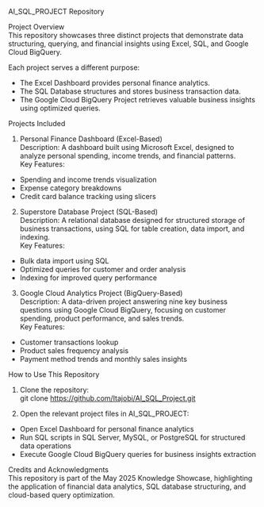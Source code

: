 AI_SQL_PROJECT Repository  

Project Overview  
This repository showcases three distinct projects that demonstrate data structuring, querying, and financial insights using Excel, SQL, and Google Cloud BigQuery.  

Each project serves a different purpose:  
- The Excel Dashboard provides personal finance analytics.  
- The SQL Database structures and stores business transaction data.  
- The Google Cloud BigQuery Project retrieves valuable business insights using optimized queries.  

Projects Included  

1. Personal Finance Dashboard (Excel-Based)  
Description: A dashboard built using Microsoft Excel, designed to analyze personal spending, income trends, and financial patterns.  
Key Features:  
- Spending and income trends visualization  
- Expense category breakdowns  
- Credit card balance tracking using slicers  

2. Superstore Database Project (SQL-Based)  
Description: A relational database designed for structured storage of business transactions, using SQL for table creation, data import, and indexing.  
Key Features:  
- Bulk data import using SQL  
- Optimized queries for customer and order analysis  
- Indexing for improved query performance  

3. Google Cloud Analytics Project (BigQuery-Based)  
Description: A data-driven project answering nine key business questions using Google Cloud BigQuery, focusing on customer spending, product performance, and sales trends.  
Key Features:  
- Customer transactions lookup  
- Product sales frequency analysis  
- Payment method trends and monthly sales insights  

How to Use This Repository  
1. Clone the repository:  
git clone https://github.com/Itajobi/AI_SQL_Project.git  

2. Open the relevant project files in AI_SQL_PROJECT:  
- Open Excel Dashboard for personal finance analytics  
- Run SQL scripts in SQL Server, MySQL, or PostgreSQL for structured data operations  
- Execute Google Cloud BigQuery queries for business insights extraction  

Credits and Acknowledgments  
This repository is part of the May 2025 Knowledge Showcase, highlighting the application of financial data analytics, SQL database structuring, and cloud-based query optimization.  




